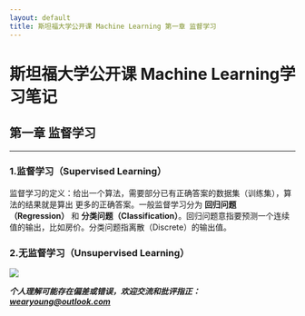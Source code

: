 ```yaml
---
layout: default
title: 斯坦福大学公开课 Machine Learning 第一章 监督学习
---
```


# 斯坦福大学公开课 Machine Learning学习笔记 #


##  第一章 监督学习  ##

----------

###   1.监督学习（Supervised Learning）   ###

监督学习的定义：给出一个算法，需要部分已有正确答案的数据集（训练集），算法的结果就是算出
更多的正确答案。一般监督学习分为 __回归问题（Regression）__ 和 __分类问题（Classification）__。回归问题意指要预测一个连续值的输出，比如房价。分类问题指离散（Discrete）的输出值。

###   2.无监督学习（Unsupervised Learning）   ###



![](https://raw.githubusercontent.com/wearyoung/pictures_repo/master/pass.JPG)

***个人理解可能存在偏差或错误，欢迎交流和批评指正： wearyoung@outlook.com***
